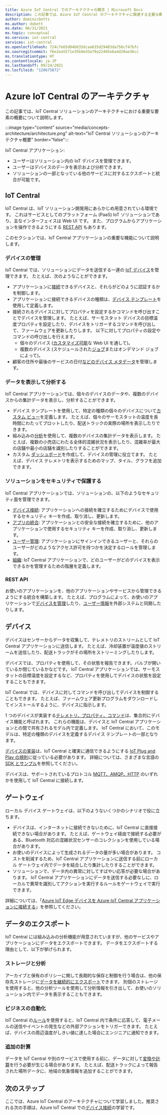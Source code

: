 ```yaml
---
title: Azure IoT Central でのアーキテクチャの概念 | Microsoft Docs
description: この記事では、Azure IoT Central のアーキテクチャに関連する主要な概念を紹介します。
author: dominicbetts
ms.author: dobett
ms.date: 08/31/2021
ms.topic: conceptual
ms.service: iot-central
services: iot-central
ms.openlocfilehash: 724c7e65d04b635dcaa635d29483da756cf47bfc
ms.sourcegitcommit: f6e2ea5571e35b9ed3a79a22485eba4d20ae36cc
ms.translationtype: HT
ms.contentlocale: ja-JP
ms.lasthandoff: 09/24/2021
ms.locfileid: "128675872"
---
```

# <a name="azure-iot-central-architecture"></a>Azure IoT Central のアーキテクチャ

この記事では、IoT Central ソリューションのアーキテクチャにおける重要な要素の概要について説明します。

:::image type="content" source="media/concepts-architecture/architecture.png" alt-text="IoT Central ソリューションのアーキテクチャ概要" border="false":::

IoT Central アプリケーション:

- ユーザーはソリューション内の IoT デバイスを管理できます。
- ユーザーはデバイスのデータを表示および分析できます。
- ソリューションの一部となっている他のサービスに対するエクスポートと統合が可能です。

## <a name="iot-central"></a>IoT Central

IoT Central は、IoT ソリューション開発用にあらかじめ用意されている環境です。 これはサービスとしてのプラットフォーム (PaaS) IoT ソリューションであり、主なインターフェイスは Web UI です。 また、プログラムからアプリケーションを操作できるようにする [REST API](#rest-api) もあります。

このセクションでは、IoT Central アプリケーションの重要な機能について説明します。

### <a name="manage-devices"></a>デバイスの管理

IoT Central では、ソリューションにデータを送信する一連の [IoT デバイス](#devices)を管理できます。 たとえば、次のようなことができます。

- アプリケーションに[接続](concepts-get-connected.md)できるデバイスと、それらがどのように認証するかを制御します。
- アプリケーションに接続できるデバイスの種類は、[デバイス テンプレート](concepts-device-templates.md)を使用して定義します。
- 接続されるデバイスに対してプロパティを設定するかコマンドを呼び出すことでデバイスを管理します。 たとえば、サーモスタット デバイスの目標温度プロパティを設定したり、デバイスをトリガーするコマンドを呼び出して、ファームウェアを更新したりします。 以下に対してプロパティの設定やコマンドの呼び出しを行えます。
  - 個々のデバイス ([カスタマイズ可能](concepts-device-templates.md#views)な Web UI を通して)。
  - 複数のデバイス (スケジュールされた[ジョブ](howto-manage-devices-in-bulk.md)またはオンデマンド ジョブによって)。
- 顧客の住所や最後のサービスの日付[などのデバイス メタデータ](concepts-device-templates.md#cloud-properties)を管理します。

### <a name="view-and-analyze-data"></a>データを表示して分析する

IoT Central アプリケーションでは、個々のデバイスのデータや、複数のデバイスからの集計データを表示し、分析することができます。

- デバイス テンプレートを使用して、特定の種類の個々のデバイスについて[カスタム ビュー](howto-set-up-template.md#views)を定義します。 たとえば、個々のサーモスタットの温度を長時間にわたってプロットしたり、配送トラックの実際の場所を表示したりできます。
- 組み込みの[分析](tutorial-use-device-groups.md)を使用して、複数のデバイスの集計データを表示します。 たとえば、複数の小売店にわたる全体的混雑状況を表示したり、混雑率が最大の店舗や最小の店舗を識別したりすることができます。
- カスタム [ダッシュボード](howto-manage-dashboards.md)を作成して、デバイスの管理に役立てます。 たとえば、デバイス テレメトリを表示するためのマップ、タイル、グラフを追加できます。  

### <a name="secure-your-solution"></a>ソリューションをセキュリティで保護する

IoT Central アプリケーションでは、ソリューションの、以下のようなセキュリティ面を管理できます。

- [デバイス接続](concepts-get-connected.md): アプリケーションへの接続を確立するためにデバイスで使用するセキュリティ キーを作成、取り消し、更新します。
- [アプリの統合](howto-authorize-rest-api.md#get-an-api-token): アプリケーションとの安全な接続を確立するために、他のアプリケーションで使用するセキュリティ キーを作成、取り消し、更新します。
- [ユーザー管理](howto-manage-users-roles.md): アプリケーションにサインインできるユーザーと、それらのユーザーがどのようなアクセス許可を持つかを決定するロールを管理します。
- [組織](howto-create-organizations.md): IoT Central アプリケーションで、どのユーザーがどのデバイスを表示できるかを管理するための階層を定義します。

### <a name="rest-api"></a>REST API

お使いのアプリケーションを、他のアプリケーションやサービスから管理できるようにする統合を構築します。 たとえば、プログラムによって、お使いのアプリケーションで[デバイスを管理](howto-control-devices-with-rest-api.md)したり、[ユーザー情報](howto-manage-users-roles-with-rest-api.md)を外部システムと同期したりします。

## <a name="devices"></a>デバイス

デバイスはセンサーからデータを収集して、テレメトリのストリームとして IoT Central アプリケーションに送信します。 たとえば、冷却装置が温度値のストリームを送信したり、配送トラックがその場所をストリーミングしたりします。

デバイスでは、プロパティを使用して、その状態を報告できます。バルブが開いているか閉じているかなどです。 IoT Central アプリケーションでは、サーモスタットの目標温度を設定するなど、プロパティを使用してデバイスの状態を設定することもできます。

IoT Central では、デバイスに対してコマンドを呼び出してデバイスを制御することもできます。 たとえば、ファームウェア更新プログラムをダウンロードしてインストールするように、デバイスに指示します。

1 つのデバイスが実装する[テレメトリ、プロパティ、コマンド](concepts-telemetry-properties-commands.md)は、集合的にデバイス機能と呼ばれます。 これらの機能は、デバイスと IoT Central アプリケーションとの間で共有されるモデル内で定義します。 IoT Central において、このモデルは、特定の種類のデバイスを定義するデバイス テンプレートの一部となります。

[デバイスの実装](tutorial-connect-device.md)は、IoT Central と確実に通信できるようにする [IoT Plug and Play の規則](../../iot-develop/concepts-convention.md)に従っている必要があります。 詳細については、さまざまな言語の [SDK とサンプル](../../iot-develop/libraries-sdks.md)を参照してください。

デバイスは、サポートされているプロトコル [MQTT、AMQP、HTTP](../../iot-hub/iot-hub-devguide-protocols.md) のいずれかを使用して IoT Central に接続します。

## <a name="gateways"></a>ゲートウェイ

ローカル デバイス ゲートウェイは、以下のようないくつかのシナリオで役に立ちます。

- デバイスは、インターネットに接続できないために、IoT Central に直接接続できない場合があります。 たとえば、ゲートウェイ経由で接続する必要がある、Bluetooth 対応の混雑状況センサーのコレクションを使用している場合があります。
- お使いのデバイスによって生成されるデータの量が多い場合があります。 コストを削減するため、IoT Central アプリケーションに送信する前にローカル ゲートウェイ内でデータを結合したり集計したりすることができます。
- ソリューションで、データ内の異常に対してすばやい応答が必要な場合があります。 IoT Central アプリケーションにデータを送信する必要なしに、ローカルで異常を識別してアクションを実行するルールをゲートウェイで実行できます。

詳細については、「[Azure IoT Edge デバイスを Azure IoT Central アプリケーションに接続する](concepts-iot-edge.md)」を参照してください。

## <a name="data-export"></a>データのエクスポート

IoT Central には組み込みの分析機能が用意されていますが、他のサービスやアプリケーションにデータをエクスポートできます。 データをエクスポートする理由として、以下が挙げられます。

### <a name="storage-and-analysis"></a>ストレージと分析

アーカイブと保有のポリシーに関して長期的な保存と制御を行う場合は、他の保存先ストレージに[データを継続的にエクスポート](howto-export-data.md)できます。 別個のストレージを使用すると、他の分析ツールを使用して分析情報を引き出して、お使いのソリューション内でデータを表示することもできます。

### <a name="business-automation"></a>ビジネスの自動化

IoT Central の[ルール](howto-configure-rules-advanced.md)を使用すると、IoT Central 内で条件に応答して、電子メールの送信やイベントの発生などの外部アクションをトリガーできます。 たとえば、デバイスの周辺温度がしきい値に達した場合にエンジニアに通知できます。

### <a name="additional-computation"></a>追加の計算

データを IoT Central や別のサービスで使用する前に、データに対して[変換や計算](howto-transform-data.md)を行う必要が生じる場合があります。 たとえば、配送トラックによって報告された場所データに、地域の気象情報を追加することができます。

## <a name="next-steps"></a>次のステップ

ここでは、Azure IoT Central のアーキテクチャについて学習しました。推奨される次の手順は、Azure IoT Central での[デバイス接続](concepts-get-connected.md)の学習です。
